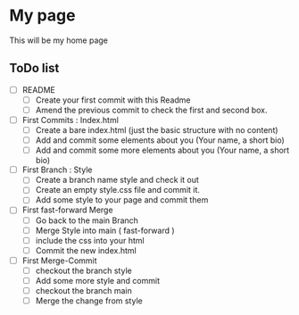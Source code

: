 # My page
This will be my home page

## ToDo list
- [ ] README
  - [ ] Create your first commit with this Readme
  - [ ] Amend the previous commit to check the first and second box.
- [ ] First Commits : Index.html
  - [ ] Create a bare index.html (just the basic structure with no content)
  - [ ] Add and commit some elements about you (Your name, a short bio)
  - [ ] Add and commit some more elements about you (Your name, a short bio)
- [ ] First Branch : Style
  - [ ] Create a branch name style and check it out
  - [ ] Create an empty style.css file and commit it.
  - [ ] Add some style to your page and commit them
- [ ] First fast-forward Merge
  - [ ] Go back to the main Branch
  - [ ] Merge Style into main ( fast-forward )
  - [ ] include the css into your html
  - [ ] Commit the new index.html
- [ ] First Merge-Commit
  - [ ] checkout the branch style
  - [ ] Add some more style and commit
  - [ ] checkout the branch main
  - [ ] Merge the change from style

